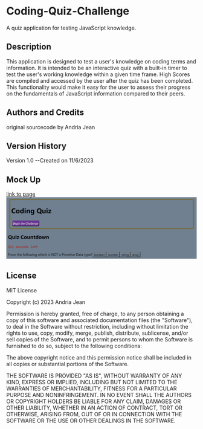 # Coding-Quiz-Challenge
A quiz application for testing JavaScript knowledge.

## Description
This application is designed to test a user's knowledge on coding terms and information. It is intended to be an interactive quiz with a built-in timer to test the user's working knowledge within a given time frame. High Scores are compiled and accessed by the user after the quiz has been completed. This functionality would make it easy for the user to assess their progress on the fundamentals of JavaScript information compared to their peers.

## Authors and Credits
original sourcecode by Andria Jean

## Version History
Version 1.0 --Created on 11/6/2023

## Mock Up
<a href="https://eowynstark.github.io/Coding-Quiz-Challenge/">link to page</a>
<img src="./assets/127.0.0.1_5500_Coding-Quiz-Challenge_index.html.png">


## License
MIT License

Copyright (c) 2023 Andria Jean

Permission is hereby granted, free of charge, to any person obtaining a copy
of this software and associated documentation files (the "Software"), to deal
in the Software without restriction, including without limitation the rights
to use, copy, modify, merge, publish, distribute, sublicense, and/or sell
copies of the Software, and to permit persons to whom the Software is
furnished to do so, subject to the following conditions:

The above copyright notice and this permission notice shall be included in all
copies or substantial portions of the Software.

THE SOFTWARE IS PROVIDED "AS IS", WITHOUT WARRANTY OF ANY KIND, EXPRESS OR
IMPLIED, INCLUDING BUT NOT LIMITED TO THE WARRANTIES OF MERCHANTABILITY,
FITNESS FOR A PARTICULAR PURPOSE AND NONINFRINGEMENT. IN NO EVENT SHALL THE
AUTHORS OR COPYRIGHT HOLDERS BE LIABLE FOR ANY CLAIM, DAMAGES OR OTHER
LIABILITY, WHETHER IN AN ACTION OF CONTRACT, TORT OR OTHERWISE, ARISING FROM,
OUT OF OR IN CONNECTION WITH THE SOFTWARE OR THE USE OR OTHER DEALINGS IN THE
SOFTWARE.

